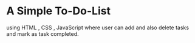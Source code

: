 # A Simple  To-Do-List
using HTML , CSS , JavaScript
where user can add and also delete tasks and mark as task completed.
